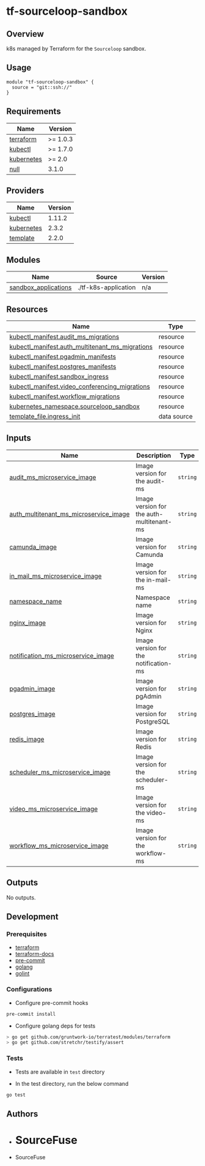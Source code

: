 # tf-sourceloop-sandbox

## Overview

k8s managed by Terraform for the `Sourceloop` sandbox.

## Usage

```hcl
module "tf-sourceloop-sandbox" {
  source = "git::ssh://"
}
```

## Requirements

| Name                                                                        | Version  |
| --------------------------------------------------------------------------- | -------- |
| <a name="requirement_terraform"></a> [terraform](#requirement_terraform)    | >= 1.0.3 |
| <a name="requirement_kubectl"></a> [kubectl](#requirement_kubectl)          | >= 1.7.0 |
| <a name="requirement_kubernetes"></a> [kubernetes](#requirement_kubernetes) | >= 2.0   |
| <a name="requirement_null"></a> [null](#requirement_null)                   | 3.1.0    |

## Providers

| Name                                                                  | Version |
| --------------------------------------------------------------------- | ------- |
| <a name="provider_kubectl"></a> [kubectl](#provider_kubectl)          | 1.11.2  |
| <a name="provider_kubernetes"></a> [kubernetes](#provider_kubernetes) | 2.3.2   |
| <a name="provider_template"></a> [template](#provider_template)       | 2.2.0   |

## Modules

| Name                                                                                            | Source               | Version |
| ----------------------------------------------------------------------------------------------- | -------------------- | ------- |
| <a name="module_sandbox_applications"></a> [sandbox_applications](#module_sandbox_applications) | ./tf-k8s-application | n/a     |

## Resources

| Name                                                                                                                                          | Type        |
| --------------------------------------------------------------------------------------------------------------------------------------------- | ----------- |
| [kubectl_manifest.audit_ms_migrations](https://registry.terraform.io/providers/gavinbunney/kubectl/latest/docs/resources/manifest)            | resource    |
| [kubectl_manifest.auth_multitenant_ms_migrations](https://registry.terraform.io/providers/gavinbunney/kubectl/latest/docs/resources/manifest) | resource    |
| [kubectl_manifest.pgadmin_manifests](https://registry.terraform.io/providers/gavinbunney/kubectl/latest/docs/resources/manifest)              | resource    |
| [kubectl_manifest.postgres_manifests](https://registry.terraform.io/providers/gavinbunney/kubectl/latest/docs/resources/manifest)             | resource    |
| [kubectl_manifest.sandbox_ingress](https://registry.terraform.io/providers/gavinbunney/kubectl/latest/docs/resources/manifest)                | resource    |
| [kubectl_manifest.video_conferencing_migrations](https://registry.terraform.io/providers/gavinbunney/kubectl/latest/docs/resources/manifest)  | resource    |
| [kubectl_manifest.workflow_migrations](https://registry.terraform.io/providers/gavinbunney/kubectl/latest/docs/resources/manifest)            | resource    |
| [kubernetes_namespace.sourceloop_sandbox](https://registry.terraform.io/providers/hashicorp/kubernetes/latest/docs/resources/namespace)       | resource    |
| [template_file.ingress_init](https://registry.terraform.io/providers/hashicorp/template/latest/docs/data-sources/file)                        | data source |

## Inputs

| Name                                                                                                                                                | Description                               | Type     | Default                                      | Required |
| --------------------------------------------------------------------------------------------------------------------------------------------------- | ----------------------------------------- | -------- | -------------------------------------------- | :------: |
| <a name="input_audit_ms_microservice_image"></a> [audit_ms_microservice_image](#input_audit_ms_microservice_image)                                  | Image version for the audit-ms            | `string` | `"sourcefuse/audit-ms-example"`              |    no    |
| <a name="input_auth_multitenant_ms_microservice_image"></a> [auth_multitenant_ms_microservice_image](#input_auth_multitenant_ms_microservice_image) | Image version for the auth-multitenant-ms | `string` | `"sourcefuse/auth-multitenant-example"`      |    no    |
| <a name="input_camunda_image"></a> [camunda_image](#input_camunda_image)                                                                            | Image version for Camunda                 | `string` | `"camunda/camunda-bpm-platform:run-latest"`  |    no    |
| <a name="input_in_mail_ms_microservice_image"></a> [in_mail_ms_microservice_image](#input_in_mail_ms_microservice_image)                            | Image version for the in-mail-ms          | `string` | `"sourcefuse/in-mail-example"`               |    no    |
| <a name="input_namespace_name"></a> [namespace_name](#input_namespace_name)                                                                         | Namespace name                            | `string` | `"sourceloop-sandbox"`                       |    no    |
| <a name="input_nginx_image"></a> [nginx_image](#input_nginx_image)                                                                                  | Image version for Nginx                   | `string` | `"nginx:alpine"`                             |    no    |
| <a name="input_notification_ms_microservice_image"></a> [notification_ms_microservice_image](#input_notification_ms_microservice_image)             | Image version for the notification-ms     | `string` | `"sourcefuse/notification-socket-example"`   |    no    |
| <a name="input_pgadmin_image"></a> [pgadmin_image](#input_pgadmin_image)                                                                            | Image version for pgAdmin                 | `string` | `"dpage/pgadmin4"`                           |    no    |
| <a name="input_postgres_image"></a> [postgres_image](#input_postgres_image)                                                                         | Image version for PostgreSQL              | `string` | `"postgres"`                                 |    no    |
| <a name="input_redis_image"></a> [redis_image](#input_redis_image)                                                                                  | Image version for Redis                   | `string` | `"redis"`                                    |    no    |
| <a name="input_scheduler_ms_microservice_image"></a> [scheduler_ms_microservice_image](#input_scheduler_ms_microservice_image)                      | Image version for the scheduler-ms        | `string` | `"sourcefuse/scheduler-example"`             |    no    |
| <a name="input_video_ms_microservice_image"></a> [video_ms_microservice_image](#input_video_ms_microservice_image)                                  | Image version for the video-ms            | `string` | `"sourcefuse/video-conferencing-ms-example"` |    no    |
| <a name="input_workflow_ms_microservice_image"></a> [workflow_ms_microservice_image](#input_workflow_ms_microservice_image)                         | Image version for the workflow-ms         | `string` | `"sourcefuse/workflow-ms-example"`           |    no    |

## Outputs

No outputs.

## Development

### Prerequisites

- [terraform](https://learn.hashicorp.com/terraform/getting-started/install#installing-terraform)
- [terraform-docs](https://github.com/segmentio/terraform-docs)
- [pre-commit](https://pre-commit.com/#install)
- [golang](https://golang.org/doc/install#install)
- [golint](https://github.com/golang/lint#installation)

### Configurations

- Configure pre-commit hooks

```sh
pre-commit install
```

- Configure golang deps for tests

```sh
> go get github.com/gruntwork-io/terratest/modules/terraform
> go get github.com/stretchr/testify/assert
```

### Tests

- Tests are available in `test` directory

- In the test directory, run the below command

```sh
go test
```

## Authors

- # SourceFuse
- SourceFuse
